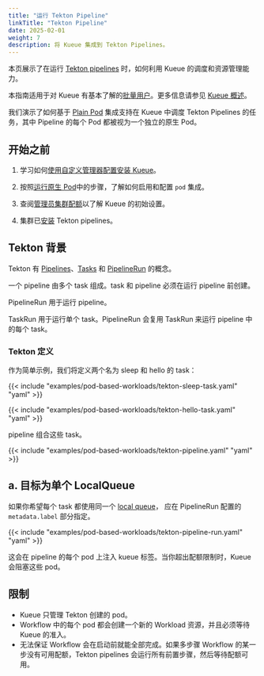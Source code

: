 ```yaml
---
title: "运行 Tekton Pipeline"
linkTitle: "Tekton Pipeline"
date: 2025-02-01
weight: 7
description: 将 Kueue 集成到 Tekton Pipelines。
---
```


本页展示了在运行 [Tekton pipelines](https://tekton.dev/docs/) 时，如何利用 Kueue 的调度和资源管理能力。

本指南适用于对 Kueue 有基本了解的[批量用户](/docs/tasks#batch-user)。更多信息请参见 [Kueue 概述](/docs/overview)。

我们演示了如何基于 [Plain Pod](/docs/tasks/run_plain_pods) 集成支持在 Kueue 中调度 Tekton Pipelines 的任务，其中 Pipeline 的每个 Pod 都被视为一个独立的原生 Pod。

## 开始之前

1. 学习如何[使用自定义管理器配置安装 Kueue](/docs/installation/#install-a-custom-configured-released-version)。

1. 按照[运行原生 Pod](docs/tasks/run/plain_pods/#before-you-begin)中的步骤，了解如何启用和配置 `pod` 集成。

1. 查阅[管理员集群配额](/docs/tasks/manage/administer_cluster_quotas/)以了解 Kueue 的初始设置。

1. 集群已[安装](https://tekton.dev/docs/installation/pipelines/) Tekton pipelines。


## Tekton 背景

Tekton 有 [Pipelines](https://tekton.dev/vault/pipelines-v0.59.x-lts/pipelines/)、[Tasks](https://tekton.dev/vault/pipelines-v0.59.x-lts/tasks/) 和 [PipelineRun](https://tekton.dev/vault/pipelines-v0.59.x-lts/pipelineruns/) 的概念。

一个 pipeline 由多个 task 组成。task 和 pipeline 必须在运行 pipeline 前创建。

PipelineRun 用于运行 pipeline。

TaskRun 用于运行单个 task。PipelineRun 会复用 TaskRun 来运行 pipeline 中的每个 task。

### Tekton 定义

作为简单示例，我们将定义两个名为 sleep 和 hello 的 task：

{{< include "examples/pod-based-workloads/tekton-sleep-task.yaml" "yaml" >}}

{{< include "examples/pod-based-workloads/tekton-hello-task.yaml" "yaml" >}}

pipeline 组合这些 task。

{{< include "examples/pod-based-workloads/tekton-pipeline.yaml" "yaml" >}}

## a. 目标为单个 LocalQueue

如果你希望每个 task 都使用同一个 [local queue](/docs/concepts/local_queue)，
应在 PipelineRun 配置的 `metadata.label` 部分指定。

{{< include "examples/pod-based-workloads/tekton-pipeline-run.yaml" "yaml" >}}

这会在 pipeline 的每个 pod 上注入 kueue 标签。当你超出配额限制时，Kueue 会阻塞这些 pod。

## 限制

- Kueue 只管理 Tekton 创建的 pod。
- Workflow 中的每个 pod 都会创建一个新的 Workload 资源，并且必须等待 Kueue 的准入。
- 无法保证 Workflow 会在启动前就能全部完成。如果多步骤 Workflow 的某一步没有可用配额，Tekton pipelines 会运行所有前置步骤，然后等待配额可用。
